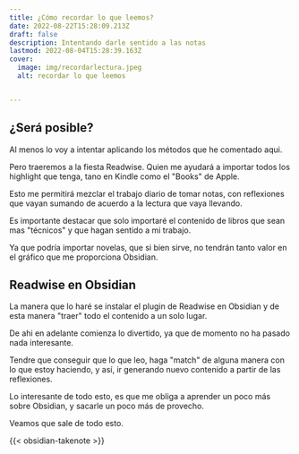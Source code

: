```yaml
---
title: ¿Cómo recordar lo que leemos?
date: 2022-08-22T15:28:09.213Z
draft: false
description: Intentando darle sentido a las notas
lastmod: 2022-08-04T15:28:39.163Z
cover:
  image: img/recordarlectura.jpeg
  alt: recordar lo que leemos


---
```


## ¿Será posible?

Al menos lo voy a intentar aplicando los métodos que he comentado aqui.

Pero traeremos a la fiesta Readwise. Quien me ayudará a importar todos los highlight que tenga, tano en Kindle como el "Books" de Apple.

Esto me permitirá mezclar el trabajo diario de tomar notas, con reflexiones que vayan sumando de acuerdo a la lectura que vaya llevando.

Es importante destacar que solo importaré el contenido de libros que sean mas "técnicos" y que hagan sentido a mi trabajo.

Ya que podría importar novelas, que si bien sirve, no tendrán tanto valor en el gráfico que me proporciona Obsidian.

## Readwise en Obsidian

La manera que lo haré se instalar el plugin de Readwise en Obsidian y de esta manera "traer" todo el contenido a un solo lugar.

De ahi en adelante comienza lo divertido, ya que de momento no ha pasado nada interesante.

Tendre que conseguir que lo que leo, haga "match" de alguna manera con lo que estoy haciendo, y así, ir generando nuevo contenido a partir de las reflexiones.

Lo interesante de todo esto, es que me obliga a aprender un poco más sobre Obsidian, y sacarle un poco más de provecho.

Veamos que sale de todo esto.

{{< obsidian-takenote >}}
